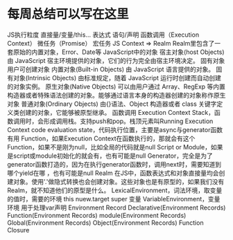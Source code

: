 # 每周总结可以写在这里
JS执行粒度
直接量/变量/this...
表达式
语句/声明
函数调用（Execution Context）
微任务（Promise）
宏任务
JS Context => Realm Realm里包含了一套原始的内置对象，Error、Date等
JavaScript中的对象
宿主对象(host Objects) 由 JavaScript 宿主环境提供的对象，它们的行为完全由宿主环境决定。
固有对象
用户可创建对象
内置对象(Built-in Objects) 由 JavaScript 语言提供的对象。
固有对象(Intrinsic Objects) 由标准规定，随着 JavaScript 运行时创建而自动创建的对象实例。
原生对象(Native Objects) 可以由用户通过 Array、RegExp 等内置构造器或者特殊语法创建的对象。能够通过语言本身的构造器创建的对象称作原生对象
普通对象(Ordinary Objects) 由{}语法、Object 构造器或者 class 关键字定义类创建的对象，它能够被原型继承。
函数调用
Execution Context Stack，函数调用时，会形成调用栈。支持push和pop。栈顶元素叫Running Execution Context
code evaluation state，代码执行位置，主要是async与generator函数有用
Function，如果Execution Context在函数执行的，那就会有这个Function，如果不是刚为null，比如全局的代码就是null
Script or Module，如果是script或module初始化的就会有，也有可能是null
Generator，完全是为了generator函数打造的，因为在执行generator函数时，调用next时，需要知道到哪个yield在哪 ，也有可能是null
Realm
在JS中，函数表达式和对象直接量均会创建对象。使用'.'做隐式转换也会创建对象。这些对象也是有原型的，如果我们没有Realm，就不知道他们的原型是什么。
LexicalEnvironment，词法环境，取变量的值时，需要的环境
this
nuew.target
super
变量
VariableEnvironment，变量环境
用于处理var声明
Environment Record
Declarative(Environment Records)
Function(Environment Records)
module(Environment Records)
Global(Environment Records)
Object(Environment Records)
Function Closure